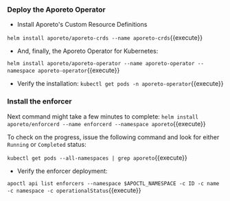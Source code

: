 ### Deploy the Aporeto Operator

* Install Aporeto's Custom Resource Definitions

`helm install aporeto/aporeto-crds --name aporeto-crds`{{execute}}

* And, finally, the Aporeto Operator for Kubernetes:

`helm install aporeto/aporeto-operator --name aporeto-operator --namespace aporeto-operator`{{execute}}

  - Verify the installation:
`kubectl get pods -n aporeto-operator`{{execute}}

### Install the enforcer

Next command might take a few minutes to complete:
`helm install aporeto/enforcerd --name enforcerd --namespace aporeto`{{execute}}

To check on the progress, issue the following command and look for either `Running` or `Completed` status:

`kubectl get pods --all-namespaces | grep aporeto`{{execute}}

  - Verify the enforcer deployment:

`apoctl api list enforcers --namespace $APOCTL_NAMESPACE -c ID -c name -c namespace -c operationalStatus`{{execute}}
